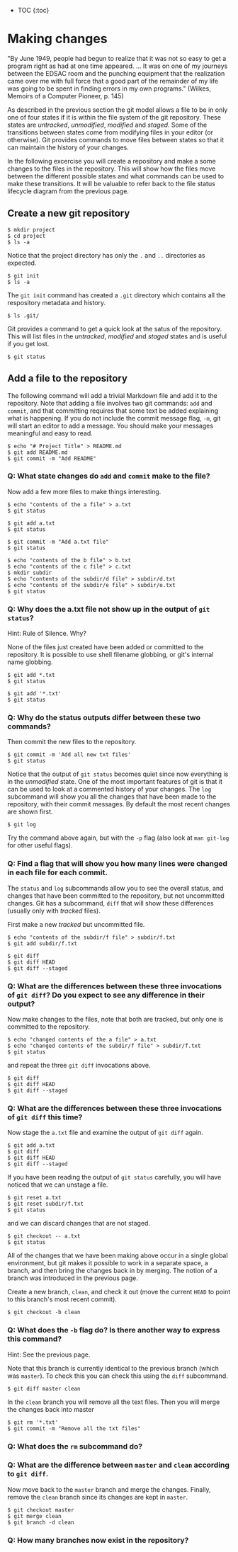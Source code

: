 * TOC
{:toc}

# Making changes

"By June 1949, people had begun to realize that it was not so easy to get a program right as had at one time appeared.
… It was on one of my journeys between the EDSAC room and the punching equipment that the realization came over me
with full force that a good part of the remainder of my life was going to be spent in finding errors in my own programs."
(Wilkes, Memoirs of a Computer Pioneer, p. 145)

As described in the previous section the git model allows a file to be in only one of four states if it is within the file system of the git repository.
These states are *untracked*, *unmodified*, *modified* and *staged*.
Some of the transitions between states come from modifying files in your editor (or otherwise).
Git provides commands to move files between states so that it can maintain the history of your changes.

In the following excercise you will create a repository and make a some changes to the files in the repository.
This will show how the files move between the different possible states and what commands can be used to make these transitions.
It will be valuable to refer back to the file status lifecycle diagram from the previous page.

## Create a new git repository

```
$ mkdir project
$ cd project
$ ls -a
```

Notice that the project directory has only the `.` and `..` directories as expected.

```
$ git init
$ ls -a
```

The `git init` command has created a `.git` directory which contains all the respository metadata and history.

```
$ ls .git/
```

Git provides a command to get a quick look at the satus of the repository.
This will list files in the *untracked*, *modified* and *staged* states and is useful if you get lost.

```
$ git status
```

## Add a file to the repository

The following command will add a trivial Markdown file and add it to the repository.
Note that adding a file involves two git commands: `add` and `commit`, and that committing requires that some text be added explaining what is happening.
If you do not include the commit message flag, `-m`, git will start an editor to add a message.
You should make your messages meaningful and easy to read.

```
$ echo "# Project Title" > README.md
$ git add README.md
$ git commit -m "Add README"
```

### Q: What state changes do `add` and `commit` make to the file?

Now add a few more files to make things interesting.

```
$ echo "contents of the a file" > a.txt
$ git status

$ git add a.txt
$ git status

$ git commit -m "Add a.txt file"
$ git status

$ echo "contents of the b file" > b.txt
$ echo "contents of the c file" > c.txt
$ mkdir subdir
$ echo "contents of the subdir/d file" > subdir/d.txt
$ echo "contents of the subdir/e file" > subdir/e.txt
$ git status
```

### Q: Why does the a.txt file not show up in the output of `git status`?

Hint: Rule of Silence. Why?

None of the files just created have been added or committed to the repository.
It is possible to use shell filename globbing, or git's internal name globbing.

```
$ git add *.txt
$ git status

$ git add '*.txt'
$ git status
```

### Q: Why do the status outputs differ between these two commands?

Then commit the new files to the repository.

```
$ git commit -m 'Add all new txt files'
$ git status
```

Notice that the output of `git status` becomes quiet since now everything is in the *unmodified* state.
One of the most important features of git is that it can be used to look at a commented history of your changes.
The `log` subcommand will show you all the changes that have been made to the repository, with their commit messages.
By default the most recent changes are shown first.

```
$ git log
```

Try the command above again, but with the `-p` flag (also look at `man git-log` for other useful flags).

### Q: Find a flag that will show you how many lines were changed in each file for each commit.

The `status` and `log` subcommands allow you to see the overall status, and changes that have been committed to the repository, but not uncommitted changes.
Git has a subcommand, `diff` that will show these differences (usually only with *tracked* files).

First make a new *tracked* but uncommitted file.

```
$ echo "contents of the subdir/f file" > subdir/f.txt
$ git add subdir/f.txt
```

```
$ git diff
$ git diff HEAD
$ git diff --staged
```

### Q: What are the differences between these three invocations of `git diff`? Do you expect to see any difference in their output?

Now make changes to the files, note that both are tracked, but only one is committed to the repository.

```
$ echo "changed contents of the a file" > a.txt
$ echo "changed contents of the subdir/f file" > subdir/f.txt
$ git status
```

and repeat the three `git diff` invocations above.

```
$ git diff
$ git diff HEAD
$ git diff --staged
```

### Q: What are the differences between these three invocations of `git diff` this time?

Now stage the `a.txt` file and examine the output of `git diff` again.

```
$ git add a.txt
$ git diff
$ git diff HEAD
$ git diff --staged
```

If you have been reading the output of `git status` carefully, you will have noticed that we can unstage a file.

```
$ git reset a.txt
$ git reset subdir/f.txt
$ git status
```

and we can discard changes that are not staged.

```
$ git checkout -- a.txt
$ git status
```

All of the changes that we have been making above occur in a single global environment,
but git makes it possible to work in a separate space, a branch, and then bring the changes back in by merging.
The notion of a branch was introduced in the previous page.

Create a new branch, `clean`, and check it out (move the current `HEAD` to point to this branch's most recent commit).

```
$ git checkout -b clean
```

### Q: What does the `-b` flag do? Is there another way to express this command?

Hint: See the previous page.

Note that this branch is currently identical to the previous branch (which was `master`).
To check this you can check this using the `diff` subcommand.

```
$ git diff master clean
```

In the `clean` branch you will remove all the text files.
Then you will merge the changes back into master

```
$ git rm '*.txt'
$ git commit -m "Remove all the txt files"
```

### Q: What does the `rm` subcommand do?

### Q: What are the difference between `master` and `clean` according to `git diff`.

Now move back to the `master` branch and merge the changes.
Finally, remove the `clean` branch since its changes are kept in `master`.

```
$ git checkout master
$ git merge clean
$ git branch -d clean
```

### Q: How many branches now exist in the repository?
